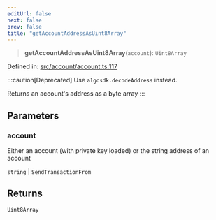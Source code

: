 ```yaml
---
editUrl: false
next: false
prev: false
title: "getAccountAddressAsUint8Array"
---
```


> **getAccountAddressAsUint8Array**(`account`): `Uint8Array`

Defined in: [src/account/account.ts:117](https://github.com/algorandfoundation/algokit-utils-ts/blob/45957336d0cbf88c980c0a3343335a5e5e142c93/src/account/account.ts#L117)

:::caution[Deprecated]
Use `algosdk.decodeAddress` instead.

Returns an account's address as a byte array
:::

## Parameters

### account

Either an account (with private key loaded) or the string address of an account

`string` | `SendTransactionFrom`

## Returns

`Uint8Array`
